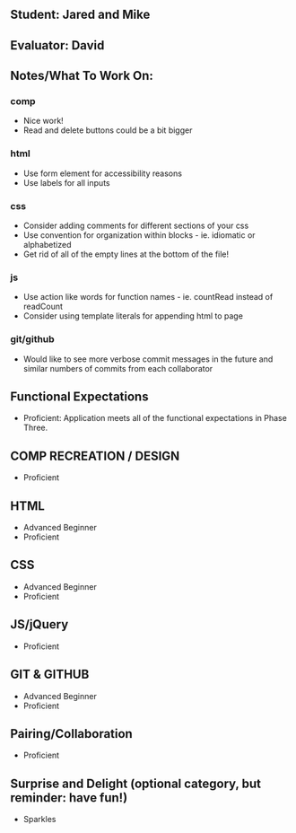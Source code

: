 ## Student: Jared and Mike
## Evaluator: David
## Notes/What To Work On:

### comp
* Nice work! 
* Read and delete buttons could be a bit bigger

### html
* Use form element for accessibility reasons
* Use labels for all inputs

### css
* Consider adding comments for different sections of your css
* Use convention for organization within blocks - ie. idiomatic or alphabetized
* Get rid of all of the empty lines at the bottom of the file!

### js
* Use action like words for function names - ie. countRead instead of readCount
* Consider using template literals for appending html to page

### git/github
* Would like to see more verbose commit messages in the future and similar numbers of commits from each collaborator

## Functional Expectations

* Proficient: Application meets all of the functional expectations in Phase Three.

## COMP RECREATION / DESIGN

* Proficient  

## HTML

* Advanced Beginner  
* Proficient  

## CSS

* Advanced Beginner  
* Proficient  


## JS/jQuery

* Proficient  

## GIT & GITHUB

* Advanced Beginner  
* Proficient  

## Pairing/Collaboration

* Proficient  

## Surprise and Delight (optional category, but reminder: have fun!)

* Sparkles  
